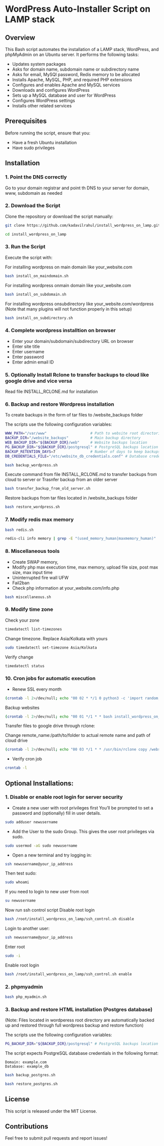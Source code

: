 # WordPress Auto-Installer Script on LAMP stack

## Overview

This Bash script automates the installation of a LAMP stack, WordPress, and phpMyAdmin on an Ubuntu server. It performs the following tasks:

* Updates system packages
* Asks for domain name, subdomain name or subdirectory name
* Asks for email, MySQl password, Redis memory to be allocated
* Installs Apache, MySQL, PHP, and required PHP extensions
* Configures and enables Apache and MySQL services
* Downloads and configures WordPress
* Sets up a MySQL database and user for WordPress
* Configures WordPress settings
* Installs other related services

## Prerequisites

Before running the script, ensure that you:

* Have a fresh Ubuntu installation
* Have sudo privileges

## Installation

### 1. Point the DNS correctly
Go to your domain registrar and point th DNS to your server for domain, www, subdomain as needed

### 2.  Download the Script
Clone the repository or download the script manually:

```bash
git clone https://github.com/kadavilrahul/install_wordpress_on_lamp.git
```
```bash
cd install_wordpress_on_lamp
```

### 3. Run the Script

Execute the script with:

For installing wordpress on main domain like your_website.com

```bash
bash install_on_maindomain.sh
```
For installing wordpress onmain domain like your_website.com

```bash
bash install_on_subdomain.sh
```
For installing wordpress onsubdirectory like your_website.com/wordpress
(Note that many plugins will not function properly in this setup)

```bash
bash install_on_subdirectory.sh
```

### 4. Complete wordpress installtion on browser

* Enter your domain/subdomain/subdirectory URL on browser 
* Enter site title
* Enter username
* Enter password
* Enter admin email ID

### 5. Optionally Install Rclone to transfer backups to cloud like google drive and vice versa

Read file INSTALL_RCLONE.md for installation

### 6. Backup and restore Wordpress installation

To create backups in the form of tar files to /website_backups folder

The scripts use the following configuration variables:

```bash
WWW_PATH="/var/www"                    # Path to website root directories
BACKUP_DIR="/website_backups"          # Main backup directory
WEB_BACKUP_DIR="${BACKUP_DIR}/web"     # Website backups location
PG_BACKUP_DIR="${BACKUP_DIR}/postgresql" # PostgreSQL backups location
BACKUP_RETENTION_DAYS=7                # Number of days to keep backups
DB_CREDENTIALS_FILE="/etc/website_db_credentials.conf" # Database credentials file
```

```bash
bash backup_wordpress.sh
```
Execute command from file INSTALL_RCLONE.md to transfer backups from cloud to server
or 
Trasnfer backup from an older server

```bash
bash transfer_backup_from_old_server.sh
```

Restore backups from tar files located in /website_backups folder

```bash
bash restore_wordpress.sh
```

### 7. Modify redis max memory

```bash
bash redis.sh
```

```bash
redis-cli info memory | grep -E "(used_memory_human|maxmemory_human)"
```

### 8. Miscellaneous tools

- Create SWAP memory, 
- Modify php max execution time, max memory, upload file size, post max size, max input time
- Uninterrupted fire wall UFW
- Fail2ban
- Check php information at your_website.com/info.php

```bash
bash miscellaneous.sh
```

### 9. Modify time zone

Check your zone
```bash
timedatectl list-timezones
```
Change timezone. Replace Asia/Kolkata with yours
```bash
sudo timedatectl set-timezone Asia/Kolkata
```
Verify change
```bash
timedatectl status
```

### 10. Cron jobs for automatic execution

- Renew SSL every month
```bash
(crontab -l 2>/dev/null; echo "00 02 * */1 0 python3 -c 'import random; import time; time.sleep(random.random() * 3600)' && certbot renew --quiet") | crontab -
```

Backup websites

```bash
(crontab -l 2>/dev/null; echo "00 01 */1 * * bash install_wordpress_on_lamp/backup_wordpress.sh") | crontab -
```

Transfer files to google drive through rclone:

Change remote_name:/path/to/folder to actual remote name and path of cloud drive

```bash
(crontab -l 2>/dev/null; echo "00 03 */1 * * /usr/bin/rclone copy /website_backups remote_name:/path/to/folder/ --log-file=/var/log/rclone.log && find /website_backups -type f -exec rm -f {} \;") | crontab -
```

- Verify cron job
```bash
crontab -l
```

## Optional Installations:

### 1. Disable or enable root login for server security

- Create a new user with root privileges first 
  You’ll be prompted to set a password and (optionally) fill in user details.

```bash
sudo adduser newusername
```
- Add the User to the sudo Group. This gives the user root privileges via sudo.
```bash
sudo usermod -aG sudo newusername
```
- Open a new terminal and try logging in:
```bash
ssh newusername@your_ip_address
```
Then test sudo:
```bash
sudo whoami
```
If you need to login to new user from root
```bash
su newusername
```
Now run ssh control script
Disable root login
```bash
bash /root/install_wordpress_on_lamp/ssh_control.sh disable
```
Login to another user:
```bash
ssh newusername@your_ip_address
```
Enter root
```bash
sudo -i
```
Enable root login
```bash
bash /root/install_wordpress_on_lamp/ssh_control.sh enable
```

### 2. phpmyadmin

```bash
bash php_myadmin.sh
```

### 3. Backup and restore HTML installation (Postgres database)
(Note: Files located in wordperess root directory are automatically backed up and restored through full wordpress backup and restore function)

The scripts use the following configuration variables:

```bash
PG_BACKUP_DIR="${BACKUP_DIR}/postgresql" # PostgreSQL backups location
```
The script expects PostgreSQL database credentials in the following format:

```
Domain: example.com
Database: example_db
```

```bash
bash backup_postgres.sh
```
```bash
bash restore_postgres.sh
```

## License

This script is released under the MIT License.

## Contributions

Feel free to submit pull requests and report issues!
